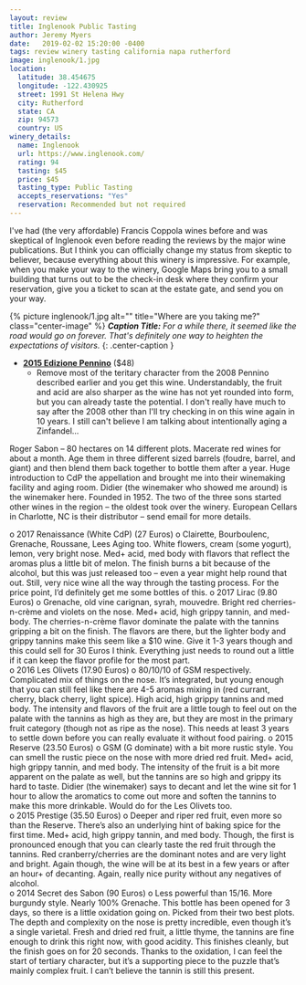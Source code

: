 ```yaml
---
layout: review
title: Inglenook Public Tasting
author: Jeremy Myers
date:   2019-02-02 15:20:00 -0400
tags: review winery tasting california napa rutherford
image: inglenook/1.jpg
location:
  latitude: 38.454675
  longitude: -122.430925
  street: 1991 St Helena Hwy
  city: Rutherford
  state: CA
  zip: 94573
  country: US
winery_details:
  name: Inglenook
  url: https://www.inglenook.com/
  rating: 94
  tasting: $45
  price: $45
  tasting_type: Public Tasting
  accepts_reservations: "Yes"
  reservation: Recommended but not required
---
```

I've had (the very affordable) Francis Coppola wines before and was skeptical of Inglenook even before reading the reviews by the major wine publications.  But I think you can officially change my status from skeptic to believer, because everything about this winery is impressive.  For example, when you make your way to the winery, Google Maps bring you to a small building that turns out to be the check-in desk where they confirm your reservation, give you a ticket to scan at the estate gate, and send you on your way.

{% picture inglenook/1.jpg alt="" title="Where are you taking me?" class="center-image" %}
***Caption Title:*** *For a while there, it seemed like the road would go on forever.  That's definitely one way to heighten the expectations of visitors.*
{: .center-caption }

* [**2015 Edizione Pennino**](https://www.inglenook.com/Purchase/Details/EP15) ($48)
  * Remove most of the teritary character from the 2008 Pennino described earlier and you get this wine.  Understandably, the fruit and acid are also sharper as the wine has not yet rounded into form, but you can already taste the potential.  I don't really have much to say after the 2008 other than I'll try checking in on this wine again in 10 years.  I still can't believe I am talking about intentionally aging a Zinfandel...

Roger Sabon – 80 hectares on 14 different plots.  Macerate red wines for about a month.  Age them in three different sized barrels (foudre, barrel, and giant) and then blend them back together to bottle them after a year.  Huge introduction to CdP the appellation and brought me into their winemaking facility and aging room.  Didier (the winemaker who showed me around) is the winemaker here.  Founded in 1952.  The two of the three sons started other wines in the region – the oldest took over the winery.  European Cellars in Charlotte, NC is their distributor – send email for more details.  

o	2017 Renaissance (White CdP) (27 Euros)
o	Clairette, Bourboulenc, Grenache, Roussane, Lees Aging too.  White flowers, cream (some yogurt), lemon, very bright nose.  Med+ acid, med body with flavors that reflect the aromas plus a little bit of melon.  The finish burns a bit because of the alcohol, but this was just released too – even a year might help round that out.  Still, very nice wine all the way through the tasting process.  For the price point, I’d definitely get me some bottles of this.
o	2017 Lirac (9.80 Euros)
o	Grenache, old vine carignan, syrah, mouvedre.  Bright red cherries-n-crème and violets on the nose.  Med+ acid, high grippy tannin, and med- body.  The cherries-n-crème flavor dominate the palate with the tannins gripping a bit on the finish.  The flavors are there, but the lighter body and grippy tannins make this seem like a $10 wine.  Give it 1-3 years though and this could sell for 30 Euros I think.  Everything just needs to round out a little if it can keep the flavor profile for the most part.  
o	2016 Les Olivets (17.90 Euros)
o	80/10/10 of GSM respectively.  Complicated mix of things on the nose.  It’s integrated, but young enough that you can still feel like there are 4-5 aromas mixing in (red currant, cherry, black cherry, light spice).  High acid, high grippy tannins and med body.  The intensity and flavors of the fruit are a little tough to feel out on the palate with the tannins as high as they are, but they are most in the primary fruit category (though not as ripe as the nose).  This needs at least 3 years to settle down before you can really evaluate it without food pairing.
o	2015 Reserve (23.50 Euros)
o	GSM (G dominate) with a bit more rustic style.  You can smell the rustic piece on the nose with more dried red fruit.  Med+ acid, high grippy tannin, and med body.  The intensity of the fruit is a bit more apparent on the palate as well, but the tannins are so high and grippy its hard to taste.  Didier (the winemaker) says to decant and let the wine sit for 1 hour to allow the aromatics to come out more and soften the tannins to make this more drinkable.  Would do for the Les Olivets too.  
o	2015 Prestige (35.50 Euros)
o	Deeper and riper red fruit, even more so than the Reserve.  There’s also an underlying hint of baking spice for the first time.  Med+ acid, high grippy tannin, and med body.  Though, the first is pronounced enough that you can clearly taste the red fruit through the tannins.  Red cranberry/cherries are the dominant notes and are very light and bright.  Again though, the wine will be at its best in a few years or after an hour+ of decanting.  Again, really nice purity without any negatives of alcohol.  
o	2014 Secret des Sabon (90 Euros)
o	Less powerful than 15/16.  More burgundy style.  Nearly 100% Grenache.  This bottle has been opened for 3 days, so there is a little oxidation going on.  Picked from their two best plots.  The depth and complexity on the nose is pretty incredible, even though it’s a single varietal.  Fresh and dried red fruit, a little thyme, the tannins are fine enough to drink this right now, with good acidity.  This finishes cleanly, but the finish goes on for 20 seconds.  Thanks to the oxidation, I can feel the start of tertiary character, but it’s a supporting piece to the puzzle that’s mainly complex fruit.  I can’t believe the tannin is still this present.  

